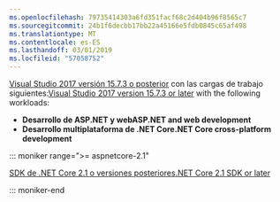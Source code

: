```yaml
---
ms.openlocfilehash: 79735414303a6fd351facf68c2d404b96f8565c7
ms.sourcegitcommit: 24b1f6decbb17bb22a45166e5fdb0845c65af498
ms.translationtype: MT
ms.contentlocale: es-ES
ms.lasthandoff: 03/01/2019
ms.locfileid: "57058752"
---
```

<span data-ttu-id="18ddf-101">[Visual Studio 2017 versión 15.7.3 o posterior](https://visualstudio.microsoft.com/downloads/) con las cargas de trabajo siguientes:</span><span class="sxs-lookup"><span data-stu-id="18ddf-101">[Visual Studio 2017 version 15.7.3 or later](https://visualstudio.microsoft.com/downloads/) with the following workloads:</span></span>

* <span data-ttu-id="18ddf-102">**Desarrollo de ASP.NET y web**</span><span class="sxs-lookup"><span data-stu-id="18ddf-102">**ASP.NET and web development**</span></span>
* <span data-ttu-id="18ddf-103">**Desarrollo multiplataforma de .NET Core**</span><span class="sxs-lookup"><span data-stu-id="18ddf-103">**.NET Core cross-platform development**</span></span>

::: moniker range=">= aspnetcore-2.1"

[<span data-ttu-id="18ddf-104">SDK de .NET Core 2.1 o versiones posteriores</span><span class="sxs-lookup"><span data-stu-id="18ddf-104">.NET Core 2.1 SDK or later</span></span>](https://www.microsoft.com/net/download/windows)

::: moniker-end
